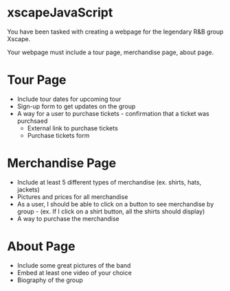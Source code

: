 # xscapeJavaScript
 
You have been tasked with creating a webpage for the legendary R&B group Xscape. 

Your webpage must include a tour page, merchandise page, about page.

# Tour Page

* Include tour dates for upcoming tour
* Sign-up form to get updates on the group
* A way for a user to purchase tickets - confirmation that a ticket was purchsaed
  * External link to purchase tickets
  * Purchase tickets form 

# Merchandise Page

* Include at least 5 different types of merchandise (ex. shirts, hats, jackets)
* Pictures and prices for all merchandise
* As a user, I should be able to click on a button to see merchandise by group - (ex. If I click on a shirt button, all the shirts should display)
* A way to purchase the merchandise

# About Page

* Include some great pictures of the band
* Embed at least one video of your choice
* Biography of the group 
